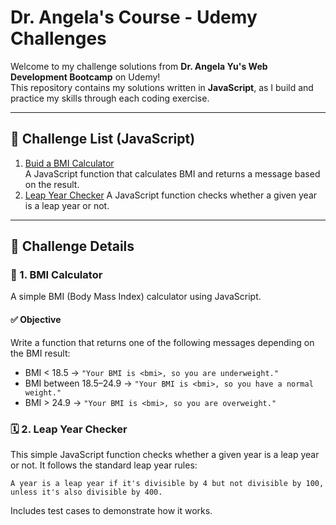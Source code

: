 # Dr. Angela's Course - Udemy Challenges

Welcome to my challenge solutions from **Dr. Angela Yu's Web Development Bootcamp** on Udemy!  
This repository contains my solutions written in **JavaScript**, as I build and practice my skills through each coding exercise.

---

## 🚀 Challenge List (JavaScript)

1. [Buid a BMI Calculator](./bmiCalculator.js)  
   A JavaScript function that calculates BMI and returns a message based on the result.
2. [Leap Year Checker](./leapYear.js)
   A JavaScript function checks whether a given year is a leap year or not.

---

## 📌 Challenge Details

### 🔹 1. BMI Calculator

A simple BMI (Body Mass Index) calculator using JavaScript.

#### ✅ Objective

Write a function that returns one of the following messages depending on the BMI result:

- BMI < 18.5 → `"Your BMI is <bmi>, so you are underweight."`
- BMI between 18.5–24.9 → `"Your BMI is <bmi>, so you have a normal weight."`
- BMI > 24.9 → `"Your BMI is <bmi>, so you are overweight."`

### 🗓️ 2. Leap Year Checker

This simple JavaScript function checks whether a given year is a leap year or not.
It follows the standard leap year rules:

    A year is a leap year if it's divisible by 4 but not divisible by 100,
    unless it's also divisible by 400.

Includes test cases to demonstrate how it works.
